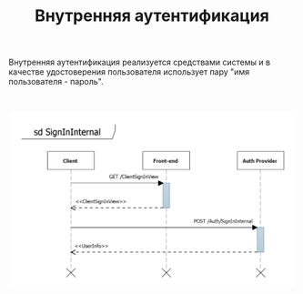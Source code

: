 ﻿---
layout: default
title: Внутренняя аутентификация
position: 0
categories: 
tags: 
---

Внутренняя аутентификация реализуется средствами системы и в качестве удостоверения пользователя использует пару "имя пользователя - пароль".

   

![](SignInInternal.png)

 

 

